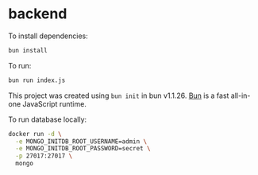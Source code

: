 # backend

To install dependencies:

```bash
bun install
```

To run:

```bash
bun run index.js
```

This project was created using `bun init` in bun v1.1.26. [Bun](https://bun.sh) is a fast all-in-one JavaScript runtime.


To run database locally:

```bash
docker run -d \
  -e MONGO_INITDB_ROOT_USERNAME=admin \
  -e MONGO_INITDB_ROOT_PASSWORD=secret \
  -p 27017:27017 \
  mongo
```
